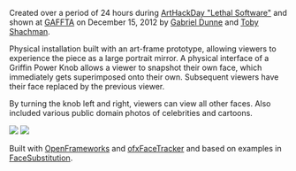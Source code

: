 Created over a period of 24 hours during [ArtHackDay "Lethal Software"](http://arthackday.net/gaffta/) and shown at 
[GAFFTA](http://gaffta.org) on December 15, 2012 by [Gabriel Dunne](https://github.com/quilime) and [Toby Shachman](https://github.com/electronicwhisper).

Physical installation built with an art-frame prototype, allowing viewers to experience the piece as a large
portrait mirror. A physical interface of a Griffin Power Knob allows a viewer to snapshot their own face, which 
immediately gets superimposed onto their own. Subsequent viewers have their face replaced by the previous viewer. 

By turning the knob left and right, viewers can view all other faces. Also included various public domain photos
of celebrities and cartoons.

![](http://24.media.tumblr.com/93ad60927841e9f323271f54247ad0b3/tumblr_mf6vefI0h41rlcnubo1_1280.jpg)
![](http://distilleryimage5.instagram.com/9541f3c8473c11e2877022000a9f1278_7.jpg)

Built with [OpenFrameworks](https://github.com/openframeworks/openFrameworks) 
and [ofxFaceTracker](https://github.com/kylemcdonald/ofxFaceTracker) and based on examples in [FaceSubstitution](https://github.com/arturoc/FaceSubstitution).
